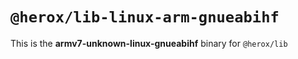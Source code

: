 # `@herox/lib-linux-arm-gnueabihf`

This is the **armv7-unknown-linux-gnueabihf** binary for `@herox/lib`
